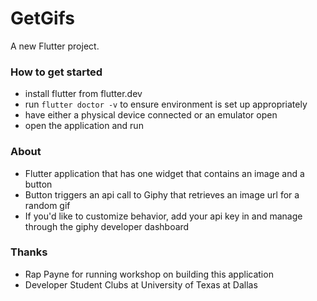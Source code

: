 # GetGifs

A new Flutter project.

### How to get started

 - install flutter from flutter.dev
 - run `flutter doctor -v` to ensure environment is set up appropriately
 - have either a physical device connected or an emulator open
 - open the application and run
 
### About

 - Flutter application that has one widget that contains an image and a button
 - Button triggers an api call to Giphy that retrieves an image url for a random gif
 - If you'd like to customize behavior, add your api key in and manage through the giphy developer dashboard
 
### Thanks

 - Rap Payne for running workshop on building this application
 - Developer Student Clubs at University of Texas at Dallas 
